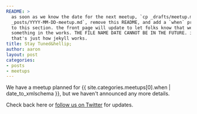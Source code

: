 ```yaml
---
README: >
  as soon as we know the date for the next meetup, `cp _drafts/meetup.md
  _posts/YYYY-MM-DD-meetup.md`, remove this README, and add a `when` property
  to this section. the front page will update to let folks know that we've got
  something in the works. THE FILE NAME DATE CANNOT BE IN THE FUTURE. idk
  that's just how jekyll works.
title: Stay Tuned&hellip;
author: aaron
layout: post
categories:
- posts
- meetups
---
```


We have a meetup planned for <x-date>{{ site.categories.meetups[0].when | date_to_xmlschema }}</x-date>, but we haven't announced any more details.

Check back here or <a href="{{ site.twitter.url }}">follow us on Twitter</a>
for updates.
